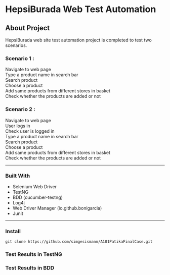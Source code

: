 # HepsiBurada Web Test Automation 

## About Project
HepsiBurada web site test automation project is completed to test two scenarios.

### Scenario 1 : 
Navigate to web page  
Type a product name in search bar   
Search product  
Choose a product  
Add same products from different stores in basket  
Check whether the products are added or not

### Scenario 2 :

Navigate to web page  
User logs in  
Check user is logged in  
Type a product name  in search bar  
Search product  
Choose a product  
Add same products from different stores in basket  
Check whether the products are added or not

***

### Built With
* Selenium Web Driver
* TestNG
* BDD (cucumber-testng)
* Log4j
* Web Driver Manager (io.github.bonigarcia)
* Junit

***

### Install
```
git clone https://github.com/simgesismann/A101PatikaFinalCase.git
```

### Test Results in TestNG

### Test Results in BDD
